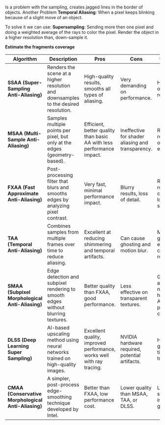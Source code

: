 Is a problem with the sampling, creates jagged lines in the border of objects.
Another Problem **Temporal Aliasing**:
When a pixel keeps blinking because of a slight move of an object.

To solve it we can use:
**Supersampling**:
Sending more then one pixel and doing a weighted average of the rays to color the pixel.
Render the object in a higher resolution than, down-sample it. 

**Estimate the fragments coverage**

| Algorithm                                           | Description                                                                         | Pros                                                                  | Cons                                              | Use Cases                                                              |
| --------------------------------------------------- | ----------------------------------------------------------------------------------- | --------------------------------------------------------------------- | ------------------------------------------------- | ---------------------------------------------------------------------- |
| **SSAA (Super-Sampling Anti-Aliasing)**             | Renders the scene at a higher resolution and downsamples to the desired resolution. | High-quality results, smooths all types of aliasing.                  | Very demanding on performance.                    | High-quality offline rendering.                                        |
| **MSAA (Multi-Sample Anti-Aliasing)**               | Samples multiple points per pixel, but only at the edges (geometry-based).          | Efficient, better quality than basic AA with less performance impact. | Ineffective for shader aliasing and transparency. | Real-time rendering, older game engines.                               |
| **FXAA (Fast Approximate Anti-Aliasing)**           | Post-processing filter that blurs and smooths edges by analyzing pixel contrast.    | Very fast, minimal performance impact.                                | Blurry results, loss of detail.                   | Real-time rendering, consoles, low-end systems.                        |
| **TAA (Temporal Anti-Aliasing)**                    | Combines samples from multiple frames over time to reduce aliasing.                 | Excellent at reducing shimmering and temporal artifacts.              | Can cause ghosting and motion blur.               | Modern game engines, VR, cinematic rendering.                          |
| **SMAA (Subpixel Morphological Anti-Aliasing)**     | Edge detection and subpixel rendering to smooth edges without blurring textures.    | Better quality than FXAA, good performance.                           | Less effective on transparent textures.           | Games, applications needing high-quality AA with low performance cost. |
| **DLSS (Deep Learning Super Sampling)**             | AI-based upscaling method using neural networks trained on high-quality images.     | Excellent quality, improved performance, works well with ray tracing. | NVIDIA hardware required, potential artifacts.    | High-end games, real-time ray tracing.                                 |
| **CMAA (Conservative Morphological Anti-Aliasing)** | A simpler, post-process edge-smoothing technique developed by Intel.                | Better than FXAA, low performance cost.                               | Lower quality than MSAA, TAA, or DLSS.            | Low-end systems, integrated graphics.                                  |
